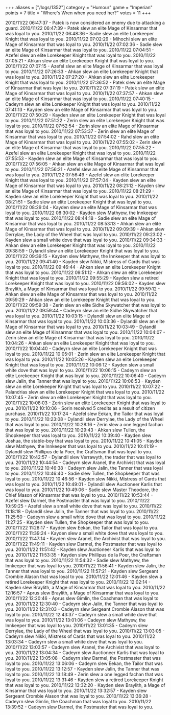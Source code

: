 +++
aliases = ["/logs/1352"]
category = "Humour"
game = "Imperian"
points = 7
title = "Where's Wren when you need her?"
votes = 11
+++

2010/11/22 06:47:37 - Patek is now considered an enemy due to attacking a 
guard.
2010/11/22 06:47:39 - Patek slew an elite Mage of Kinsarmar that was loyal to 
you.
2010/11/22 06:48:36 - Sadie slew an elite Lorekeeper Knight that was loyal to 
you.
2010/11/22 07:02:29 - Mihochi slew an elite Mage of Kinsarmar that was loyal to
you.
2010/11/22 07:02:36 - Sadie slew an elite Mage of Kinsarmar that was loyal to 
you.
2010/11/22 07:04:51 - Azefel slew an elite Lorekeeper Knight that was loyal to 
you.
2010/11/22 07:05:21 - Ahkan slew an elite Lorekeeper Knight that was loyal to 
you.
2010/11/22 07:07:15 - Azefel slew an elite Mage of Kinsarmar that was loyal to 
you.
2010/11/22 07:26:33 - Ahkan slew an elite Lorekeeper Knight that was loyal to 
you.
2010/11/22 07:27:20 - Ahkan slew an elite Lorekeeper Knight that was loyal to 
you.
2010/11/22 07:36:52 - Patek slew an elite Mage of Kinsarmar that was loyal to 
you.
2010/11/22 07:37:19 - Patek slew an elite Mage of Kinsarmar that was loyal to 
you.
2010/11/22 07:37:57 - Ahkan slew an elite Mage of Kinsarmar that was loyal to 
you.
2010/11/22 07:40:15 - Cadeyrn slew an elite Lorekeeper Knight that was loyal to
you.
2010/11/22 07:41:13 - Kayden slew an elite Mage of Kinsarmar that was loyal to 
you.
2010/11/22 07:50:29 - Kayden slew an elite Lorekeeper Knight that was loyal to 
you.
2010/11/22 07:51:22 - Zerin slew an elite Lorekeeper Knight that was loyal to 
you.
2010/11/22 07:52:54 - Zerin slew an elite Mage of Kinsarmar that was loyal to 
you.
2010/11/22 07:53:37 - Zerin slew an elite Mage of Kinsarmar that was loyal to 
you.
2010/11/22 07:54:02 - Rahd slew an elite Mage of Kinsarmar that was loyal to 
you.
2010/11/22 07:55:02 - Zerin slew an elite Mage of Kinsarmar that was loyal to 
you.
2010/11/22 07:55:22 - Azefel slew an elite Lorekeeper Knight that was loyal to 
you.
2010/11/22 07:55:53 - Kayden slew an elite Mage of Kinsarmar that was loyal to 
you.
2010/11/22 07:56:05 - Ahkan slew an elite Mage of Kinsarmar that was loyal to 
you.
2010/11/22 07:56:21 - Azefel slew an elite Mage of Kinsarmar that was loyal to 
you.
2010/11/22 07:56:49 - Azefel slew an elite Lorekeeper Knight that was loyal to 
you.
2010/11/22 07:57:04 - Kayden slew an elite Mage of Kinsarmar that was loyal to 
you.
2010/11/22 08:21:12 - Kayden slew an elite Mage of Kinsarmar that was loyal to 
you.
2010/11/22 08:21:29 - Kayden slew an elite Lorekeeper Knight that was loyal to 
you.
2010/11/22 08:21:51 - Sadie slew an elite Lorekeeper Knight that was loyal to 
you.
2010/11/22 08:29:04 - Kayden slew an elite Mage of Kinsarmar that was loyal to 
you.
2010/11/22 08:30:02 - Kayden slew Mathyew, the Innkeeper that was loyal to you.
2010/11/22 08:44:18 - Sadie slew an elite Mage of Kinsarmar that was loyal to 
you.
2010/11/22 08:53:13 - Ahkan slew an elite Mage of Kinsarmar that was loyal to 
you.
2010/11/22 09:09:39 - Ahkan slew Derrylae, the Lady of the Wheel that was loyal
to you.
2010/11/22 09:23:02 - Kayden slew a small white dove that was loyal to you.
2010/11/22 09:34:33 - Ahkan slew an elite Lorekeeper Knight that was loyal to 
you.
2010/11/22 09:38:59 - Dylandil slew an elite Lorekeeper Knight that was loyal 
to you.
2010/11/22 09:39:15 - Kayden slew Mathyew, the Innkeeper that was loyal to you.
2010/11/22 09:41:40 - Kayden slew Nikki, Mistress of Cards that was loyal to 
you.
2010/11/22 09:46:44 - Ahkan slew an elite Lorekeeper Knight that was loyal to 
you.
2010/11/22 09:51:12 - Ahkan slew an elite Lorekeeper Knight that was loyal to 
you.
2010/11/22 09:55:29 - Kayden slew a retired Lorekeeper Knight that was loyal to
you.
2010/11/22 09:56:02 - Kayden slew Braylith, a Mage of Kinsarmar that was loyal 
to you.
2010/11/22 09:59:12 - Ahkan slew an elite Mage of Kinsarmar that was loyal to 
you.
2010/11/22 09:59:29 - Ahkan slew an elite Lorekeeper Knight that was loyal to 
you.
2010/11/22 09:59:38 - Zerin slew an elite Sidhe Skywatcher that was loyal to 
you.
2010/11/22 09:59:44 - Cadeyrn slew an elite Sidhe Skywatcher that was loyal to 
you.
2010/11/22 10:03:15 - Dylandil slew an elite Mage of Kinsarmar that was loyal 
to you.
2010/11/22 10:03:36 - Dylandil slew an elite Mage of Kinsarmar that was loyal 
to you.
2010/11/22 10:03:49 - Dylandil slew an elite Mage of Kinsarmar that was loyal 
to you.
2010/11/22 10:04:07 - Zerin slew an elite Mage of Kinsarmar that was loyal to 
you.
2010/11/22 10:04:26 - Ahkan slew an elite Lorekeeper Knight that was loyal to 
you.
2010/11/22 10:04:40 - Cadeyrn slew an elite Lorekeeper Knight that was loyal to
you.
2010/11/22 10:05:01 - Zerin slew an elite Lorekeeper Knight that was loyal to 
you.
2010/11/22 10:05:26 - Kayden slew an elite Lorekeeper Knight that was loyal to 
you.
2010/11/22 10:06:12 - Kayden slew a small white dove that was loyal to you.
2010/11/22 10:06:15 - Cadeyrn slew an elite Lorekeeper Knight that was loyal to
you.
2010/11/22 10:06:40 - Cadeyrn slew Jalin, the Tanner that was loyal to you.
2010/11/22 10:06:53 - Kayden slew an elite Lorekeeper Knight that was loyal to 
you.
2010/11/22 10:07:22 - Palandrias slew an elite Lorekeeper Knight that was loyal
to you.
2010/11/22 10:07:45 - Zerin slew an elite Lorekeeper Knight that was loyal to 
you.
2010/11/22 10:08:03 - Zerin slew an elite Lorekeeper Knight that was loyal to 
you.
2010/11/22 10:10:06 - Sorin received 5 credits as a result of citizen purchase.
2010/11/22 10:17:24 - Azefel slew Eekan, the Tailor that was loyal to you.
2010/11/22 10:23:08 - Dylandil slew Derrylae, the Lady of the Wheel that was 
loyal to you.
2010/11/22 10:28:16 - Zerin slew a one legged fachan that was loyal to you.
2010/11/22 10:29:43 - Ahkan slew Tullen, the Shopkeeper that was loyal to you.
2010/11/22 10:39:40 - Kayden slew Joshua, the stable-boy that was loyal to you.
2010/11/22 10:41:05 - Kayden slew Mathyew, the Innkeeper that was loyal to you.
2010/11/22 10:41:19 - Dylandil slew Phillipus de la Poer, the Craftsman that 
was loyal to you.
2010/11/22 10:42:57 - Dylandil slew Verrawyth, the trader that was loyal to 
you.
2010/11/22 10:44:54 - Cadeyrn slew Aranel, the Archivist that was loyal to you.
2010/11/22 10:46:38 - Cadeyrn slew Jalin, the Tanner that was loyal to you.
2010/11/22 10:46:40 - Sadie slew Tullen, the Shopkeeper that was loyal to you.
2010/11/22 10:46:56 - Kayden slew Nikki, Mistress of Cards that was loyal to 
you.
2010/11/22 10:49:01 - Dylandil slew Auctioneer Karlis that was loyal to you.
2010/11/22 10:49:06 - Sadie slew Master Theodore, the Chief Mason of Kinsarmar 
that was loyal to you.
2010/11/22 10:53:44 - Azefel slew Darmel, the Postmaster that was loyal to you.
2010/11/22 10:59:25 - Azefel slew a small white dove that was loyal to you.
2010/11/22 11:18:18 - Dylandil slew Jalin, the Tanner that was loyal to you.
2010/11/22 11:25:50 - Cadeyrn slew a small white dove that was loyal to you.
2010/11/22 11:27:25 - Kayden slew Tullen, the Shopkeeper that was loyal to you.
2010/11/22 11:28:17 - Kayden slew Eekan, the Tailor that was loyal to you.
2010/11/22 11:39:24 - Kayden slew a small white dove that was loyal to you.
2010/11/22 11:47:14 - Kayden slew Aranel, the Archivist that was loyal to you.
2010/11/22 11:49:11 - Kayden slew Darmel, the Postmaster that was loyal to you.
2010/11/22 11:51:42 - Kayden slew Auctioneer Karlis that was loyal to you.
2010/11/22 11:53:35 - Kayden slew Phillipus de la Poer, the Craftsman that was 
loyal to you.
2010/11/22 11:54:32 - Sadie slew Mathyew, the Innkeeper that was loyal to you.
2010/11/22 11:56:41 - Kayden slew Jalin, the Tanner that was loyal to you.
2010/11/22 11:57:21 - Kayden slew Sergeant Crombie Alason that was loyal to 
you.
2010/11/22 12:01:46 - Kayden slew a retired Lorekeeper Knight that was loyal to
you.
2010/11/22 12:02:14 - Kayden slew Braylith, a Mage of Kinsarmar that was loyal 
to you.
2010/11/22 12:16:57 - Aprus slew Braylith, a Mage of Kinsarmar that was loyal 
to you.
2010/11/22 12:20:46 - Aprus slew Gimlin, the Coachman that was loyal to you.
2010/11/22 12:30:40 - Cadeyrn slew Jalin, the Tanner that was loyal to you.
2010/11/22 12:31:03 - Cadeyrn slew Sergeant Crombie Alason that was loyal to 
you.
2010/11/22 12:43:37 - Cadeyrn slew a small white dove that was loyal to you.
2010/11/22 13:01:06 - Cadeyrn slew Mathyew, the Innkeeper that was loyal to 
you.
2010/11/22 13:01:35 - Cadeyrn slew Derrylae, the Lady of the Wheel that was 
loyal to you.
2010/11/22 13:03:05 - Cadeyrn slew Nikki, Mistress of Cards that was loyal to 
you.
2010/11/22 13:03:34 - Cadeyrn slew a small white dove that was loyal to you.
2010/11/22 13:03:57 - Cadeyrn slew Aranel, the Archivist that was loyal to you.
2010/11/22 13:04:34 - Cadeyrn slew Auctioneer Karlis that was loyal to you.
2010/11/22 13:05:08 - Cadeyrn slew Darmel, the Postmaster that was loyal to 
you.
2010/11/22 13:06:06 - Cadeyrn slew Eekan, the Tailor that was loyal to you.
2010/11/22 13:12:57 - Kayden slew Jalin, the Tanner that was loyal to you.
2010/11/22 13:18:49 - Zerin slew a one legged fachan that was loyal to you.
2010/11/22 13:31:46 - Kayden slew a retired Lorekeeper Knight that was loyal to
you.
2010/11/22 13:32:20 - Kayden slew Braylith, a Mage of Kinsarmar that was loyal 
to you.
2010/11/22 13:32:57 - Kayden slew Sergeant Crombie Alason that was loyal to 
you.
2010/11/22 13:36:28 - Cadeyrn slew Gimlin, the Coachman that was loyal to you.
2010/11/22 13:39:52 - Cadeyrn slew Darmel, the Postmaster that was loyal to 
you.